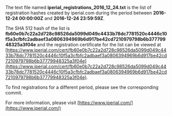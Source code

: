 The text file named **iperial_registrations_2016_12_24.txt** is the list of registration hashes created by iperial.com during the period between **2016-12-24 00:00:00Z** and **2016-12-24 23:59:59Z**.

The SHA 512 hash of the list is **fb60e0b7c22a2d728c98526da5099d049c4433b78dc7781520c4446c10f5a3cfbfc2adbaef3a0806394969b6d917be42cd7210979798b6b37779948325a3f04e** and the registration certificate for the list can be viewed at [https://www.iperial.com/cert/fb60e0b7c22a2d728c98526da5099d049c4433b78dc7781520c4446c10f5a3cfbfc2adbaef3a0806394969b6d917be42cd7210979798b6b37779948325a3f04e](https://www.iperial.com/cert/fb60e0b7c22a2d728c98526da5099d049c4433b78dc7781520c4446c10f5a3cfbfc2adbaef3a0806394969b6d917be42cd7210979798b6b37779948325a3f04e).

To find registrations for a different period, please see the corresponding commit.

For more information, please visit [https://www.iperial.com/](https://www.iperial.com/)
